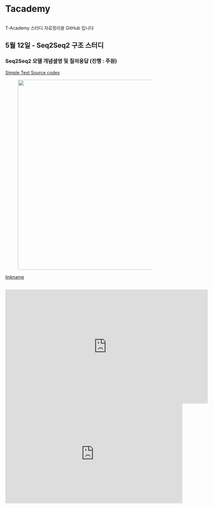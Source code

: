 # Tacademy

<figure class="align-center">
  <img src="https://www.skplanet.com/img/upload/board/2014072410350495436349.png" alt="">
  <figcaption></figcaption>
</figure>

T-Academy 스터디 자료정리용 GitHub 입니다



## 5월 12일 - Seq2Seq2 구조 스터디

### **Seq2Seq2** 모델 개념셜명 및 질의응답 (진행 : 주원)

[Simple Test Source codes](https://github.com/YongBeomKim/Tacademy/tree/master/Juwon)


<figure class="align-center">
  <img src="https://raw.githubusercontent.com/YongBeomKim/Tacademy/master/data/20180512_rnn.jpg" width="600" alt="">
  <figcaption></figcaption>
</figure>


[linkname](https://www.youtube.com/watch?v=EmvyEqJvrvw)


<br>
<iframe width="640" height="360" src="https://www.youtube-nocookie.com/embed/l2Of1-d5E5o?controls=0&amp;showinfo=0" frameborder="0" allowfullscreen></iframe>

<br>
<iframe width="560" height="315" src="https://www.youtube.com/embed/EmvyEqJvrvw" frameborder="0" allow="autoplay; encrypted-media" allowfullscreen></iframe>


